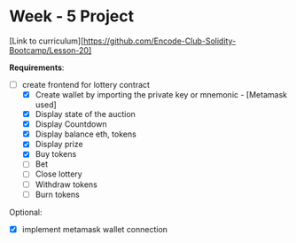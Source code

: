 # Week - 5 Project

[Link to curriculum][https://github.com/Encode-Club-Solidity-Bootcamp/Lesson-20]

**Requirements**:

- [ ] create frontend for lottery contract
  - [x] Create wallet by importing the private key or mnemonic - [Metamask used]
  - [x] Display state of the auction
  - [x] Display Countdown
  - [x] Display balance eth, tokens
  - [x] Display prize
  - [x] Buy tokens
  - [ ] Bet
  - [ ] Close lottery
  - [ ] Withdraw tokens
  - [ ] Burn tokens

Optional:

- [x] implement metamask wallet connection
